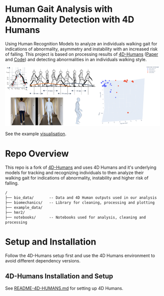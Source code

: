 # Human Gait Analysis with Abnormality Detection with 4D Humans
Using Human Recognition Models to analyze an individuals walking gait for indications of abnormality, asymmetry and instability with an increased risk of falling.
This project is based on processing results of [4D-Humans](https://shubham-goel.github.io/4dhumans/) ([Paper](https://arxiv.org/pdf/2305.20091.pdf) and [Code](https://github.com/shubham-goel/4D-Humans)) and detecting abnormalities in an individuals walking style.

![teaser](assets/walking-teaser.png)

See the example [visualisation](https://drive.google.com/file/d/1xa-etX3aAzjuhvBy6Vb3kGbTrS8drLdg/view?usp=sharing).


# Repo Overview

This repo is a fork of [4D-Humans](https://github.com/shubham-goel/4D-Humans) and uses 4D Humans and it's underlying models for tracking and recognizing individuals to then analyze their walking gait for indications of abnormality, instability and higher risk of falling.

```
/
├── bio_data/       -- Data and 4D Human outputs used in our analysis 
├── biomechanics/   -- Library for cleaning, processing and plotting
├── example_data/
├── hmr2/
├── notebooks/      -- Notebooks used for analysis, cleaning and processing
```
# Setup and Installation
Follow the 4D-Humans setup first and use the 4D Humans environment to avoid different dependency versions.

## 4D-Humans Installation and Setup
See [README-4D-HUMANS.md](README-4D-Humans.md) for setting up 4D Humans.
